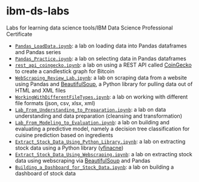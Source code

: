 # ibm-ds-labs
Labs for learning data science tools/IBM Data Science Professional Certificate

- [`Pandas_LoadData.ipynb`](Pandas_LoadData.ipynb): a lab on loading data into Pandas dataframes and Pandas series  
- [`Pandas_Practice.ipynb`](Pandas_Practice.ipynb): a lab on selecting data in Pandas dataframes
- [`rest_api_coingecko.ipynb`](rest_api_coingecko.ipynb): a lab on using a REST API called [CoinGecko](https://www.coingecko.com/en/api) to create a candlestick graph for Bitcoin 
- [`WebScraping_Review_Lab.ipynb`](WebScraping_Review_Lab.ipynb): a lab on scraping data from a website using Pandas and [BeautifulSoup](https://www.crummy.com/software/BeautifulSoup/bs4/doc/), a Python library for pulling data out of HTML and XML files
- [`WorkingWithDifferentFileTypes.ipynb`](WorkingWithDifferentFileTypes.ipynb): a lab on working with different file formats (json, csv, xlsx, xml) 
- [`Lab_From_Understanding_to_Preparation.ipynb`](Lab_From_Understanding_to_Preparation.ipynb): a lab on data understanding and data preparation (cleansing and transformation)
- [`Lab_From_Modeling_to_Evaluation.ipynb`](Lab_From_Modeling_to_Evaluation.ipynb): a lab on building and evaluating a predictive model, namely a decision tree classification for cuisine prediction based on ingredients
- [`Extract_Stock_Data_Using_Python_Library.ipynb`](Extract_Stock_Data_Using_Python_Library.ipynb): a lab on extracting stock data using a Python library ([yfinacne](https://aroussi.com/post/python-yahoo-finance))
- [`Extract_Stock_Data_Using_Webscraping.ipynb`](Extract_Stock_Data_Using_Webscraping.ipynb): a lab on extracting stock data using webscraping via [BeautifulSoup](https://www.crummy.com/software/BeautifulSoup/bs4/doc/) and Pandas
- [`Building_a_Dashboard_for_Stock_Data.ipynb`](Building_a_Dashboard_for_Stock_Data.ipynb): a lab on building a dashboard of stock data
